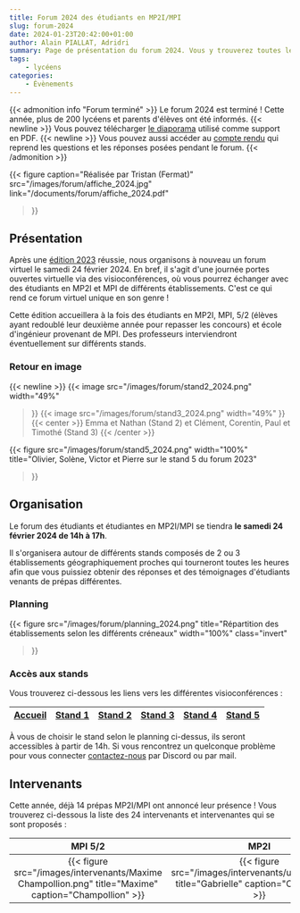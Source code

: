 ```yaml
---
title: Forum 2024 des étudiants en MP2I/MPI
slug: forum-2024
date: 2024-01-23T20:42:00+01:00
author: Alain PIALLAT, Adridri
summary: Page de présentation du forum 2024. Vous y trouverez toutes les informations concernant le forum de la filière MPI-MP2I, édition 2024.
tags:
    - lycéens
categories:
    - Évènements
---
```


{{< admonition info "Forum terminé" >}}
Le forum 2024 est terminé ! Cette année, plus de 200 lycéens et parents d'élèves ont été informés. {{< newline >}}
Vous pouvez télécharger [le diaporama](/documents/forum/diaporama_2024.pdf) utilisé comme support en PDF. {{< newline >}}
Vous pouvez aussi accéder au [compte rendu](https://docs.google.com/document/d/1sIXTFi1K0iQ9RcFgbOSIiSMHrXZmme1FRn_3LI3aCWw/edit?usp=sharing) qui reprend les questions et les réponses posées pendant le forum.
{{< /admonition >}}

{{< figure
    caption="Réalisée par Tristan (Fermat)"
    src="/images/forum/affiche_2024.jpg"
    link="/documents/forum/affiche_2024.pdf"
>}}

## Présentation

Après une [édition 2023](/posts/forum-2023/) réussie, nous organisons à nouveau un forum virtuel le samedi 24 février 2024.
En bref, il s'agit d'une journée portes ouvertes virtuelle via des visioconférences, où vous pourrez échanger avec des étudiants en MP2I et MPI de différents établissements. C'est ce qui rend ce forum virtuel unique en son genre !

Cette édition accueillera à la fois des étudiants en MP2I, MPI, 5/2 (élèves ayant redoublé leur deuxième année pour repasser les concours) et école d'ingénieur provenant de MPI. Des professeurs interviendront éventuellement sur différents stands.

### Retour en image

{{< newline >}}
{{< image
    src="/images/forum/stand2_2024.png"
    width="49%"
>}}
{{< image
    src="/images/forum/stand3_2024.png"
    width="49%"
>}}
{{< center >}}
Emma et Nathan (Stand 2) et Clément, Corentin, Paul et Timothé (Stand 3)
{{< /center >}}

{{< figure
    src="/images/forum/stand5_2024.png"
    width="100%"
    title="Olivier, Solène, Victor et Pierre sur le stand 5 du forum 2023"
>}}

## Organisation

Le forum des étudiants et étudiantes en MP2I/MPI se tiendra **le samedi 24 février 2024 de 14h à 17h**.

Il s'organisera autour de différents stands composés de 2 ou 3 établissements géographiquement proches qui tourneront toutes les heures afin que vous puissiez obtenir des réponses et des témoignages d'étudiants venants de prépas différentes.

### Planning

{{< figure
    src="/images/forum/planning_2024.png"
    title="Répartition des établissements selon les différents créneaux"
    width="100%"
    class="invert"
>}}

### Accès aux stands

Vous trouverez ci-dessous les liens vers les différentes visioconférences :

| [Accueil][Accueil] | [Stand 1][Stand1] | [Stand 2][Stand2] | [Stand 3][Stand3] | [Stand 4][Stand4] | [Stand 5][Stand5] |
| ------------------ | ----------------- | ----------------- | ----------------- | ----------------- | ----------------- |

[Accueil]: <https://visio-agents.education.fr/meeting/signin/303212/creator/96179/hash/0d589c5c42406ba1d47945947cedf1a30ab2f5ef> "Accueil"

[Stand1]: <https://visio-agents.education.fr/meeting/signin/303213/creator/96179/hash/573bd8c0e355964a0d4471744bb40ef6ffae4596> "Stand 1"

[Stand2]: <https://visio-agents.education.fr/meeting/signin/303216/creator/96179/hash/30ccf6036a18ae6e651522b8447bb99c79712efc> "Stand 2"

[Stand3]: <https://visio-agents.education.fr/meeting/signin/303217/creator/96179/hash/f6046e66f473c7f7b841ca63821133ccf203bf90> "Stand 3"

[Stand4]: <https://visio-agents.education.fr/meeting/signin/303218/creator/96179/hash/f991ca9488204a02a6b5eea61734e5b4632f8503> "Stand 4"

[Stand5]: <https://visio-agents.education.fr/meeting/signin/303219/creator/96179/hash/d7b9d425e8a54507f126547052383e8bc8605088> "Stand 5"

À vous de choisir le stand selon le planning ci-dessus, ils seront accessibles à partir de 14h. Si vous rencontrez un quelconque problème pour vous connecter [contactez-nous](https://prepas-mp2i.fr/contact/) par Discord ou par mail.

## Intervenants

Cette année, déjà 14 prépas MP2I/MPI ont annoncé leur présence ! Vous trouverez ci-dessous la liste des 24 intervenants et intervenantes qui se sont proposés :

| MPI 5/2 | MP2I | MPI 5/2 | MPI 3/2 | PSI (ex MP2I) | MP2I | intégré (ULM) | MPI 3/2 | MPI 3/2 | MPI 5/2 | MPI 3/2 | MP2I | MPI 3/2 | MP2I | MPI 3/2 | MP2I | MP2I | intégré (Mines Paris) | MP2I | MPI 3/2 | MP2I | MPI 3/2 | MPI 3/2 | MP2I |
|:----:|:----:|:----:|:----:|:----:|:----:|:----:|:----:|:----:|:----:|:----:|:----:|:----:|:----:|:----:|:----:|:----:|:----:|:----:|:----:|:----:|:----:|:----:|:----:|
| {{< figure src="/images/intervenants/Maxime Champollion.png" title="Maxime" caption="Champollion" >}} | {{< figure src="/images/intervenants/unknown.png" title="Gabrielle" caption="Clémenceau" >}} | {{< figure src="/images/intervenants/Timothé Colbert.png" title="Timothé" caption="Colbert" >}} | {{< figure src="/images/intervenants/Joachim Descartes.png" title="Joachim" caption="Descartes" >}} | {{< figure src="/images/intervenants/unknown.png" title="Leonard" caption="Descartes" >}} | {{< figure src="/images/intervenants/Pauline Descartes.png" title="Pauline" caption="Descartes" >}} | {{< figure src="/images/intervenants/Clément Faidherbe.png" title="Clément" caption="Faidherbe" >}} | {{< figure src="/images/intervenants/Tristan Fermat.png" title="Tristan" caption="Fermat" >}} | {{< figure src="/images/intervenants/Antonin Fermat.png" title="Antonin" caption="Fermat" >}} | {{< figure src="/images/intervenants/Alain Gay Lussac.png" title="Alain" caption="Gay-Lussac" >}} | {{< figure src="/images/intervenants/Emma Gay Lussac.png" title="Emma" caption="Gay-Lussac" >}} | {{< figure src="/images/intervenants/Pierre Kleber.png" title="Pierre" caption="Kléber" >}} | {{< figure src="/images/intervenants/unknown.png" title="Solène" caption="Le Parc" >}} | {{< figure src="/images/intervenants/Olivier Lycée du Parc.png" title="Olivier" caption="Le Parc" >}} | {{< figure src="/images/intervenants/unknown.png" title="Paul" caption="Les Lazaristes" >}} | {{< figure src="/images/intervenants/unknown.png" title="Killian" caption="Lesage" >}} | {{< figure src="/images/intervenants/Idrisse Louis le Grand.png" title="Idrisse" caption="Louis le Grand" >}} | {{< figure src="/images/intervenants/Nathan Saint Louis.png" title="Nathan" caption="Saint-Louis" >}} | {{< figure src="/images/intervenants/Antoine Descartes.png" title="Antoine" caption="Descartes" >}} | {{< figure src="/images/intervenants/Jeremy CIV.gif" title="Jeremy" caption="CIV" >}} | {{< figure src="/images/intervenants/unknown.png" title="Paul" caption="Faidherbe" >}} | {{< figure src="/images/intervenants/unknown.png" title="Victor" caption="Lesage" >}} | {{< figure src="/images/intervenants/unknown.png" title="Romain" caption="CIV" >}} | {{< figure src="/images/intervenants/unknown.png" title="Félix" caption="Clémenceau" >}} |
